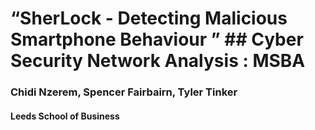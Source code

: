 # “SherLock - Detecting Malicious Smartphone Behaviour ” ## Cyber Security Network Analysis : MSBA
### Chidi Nzerem, Spencer Fairbairn, Tyler Tinker
#### Leeds School of Business

